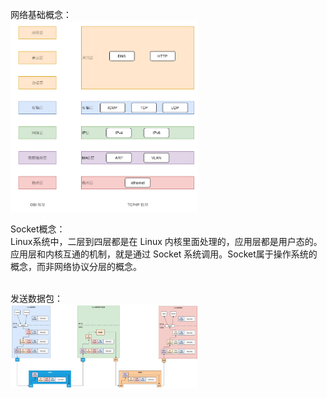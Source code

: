 网络基础概念：   
<img src="https://github.com/Yongli-Lisa/Linux-Notes1/blob/7a98ac69a9979b5a15cd97b0f5d63819dcc2ea3f/Img/%E7%BD%91%E7%BB%9C%E9%80%9A%E4%BF%A1/OSI%E6%A8%A1%E5%9E%8B.PNG" width="300px">
&emsp;
&emsp;
&emsp;

Socket概念：   
Linux系统中，二层到四层都是在 Linux 内核里面处理的，应用层都是用户态的。   
应用层和内核互通的机制，就是通过 Socket 系统调用。Socket属于操作系统的概念，而非网络协议分层的概念。   
&emsp;
&emsp;
&emsp;

发送数据包：   
<img src="https://github.com/Yongli-Lisa/Linux-Notes1/blob/7a98ac69a9979b5a15cd97b0f5d63819dcc2ea3f/Img/%E7%BD%91%E7%BB%9C%E9%80%9A%E4%BF%A1/%E5%8F%91%E9%80%81%E6%95%B0%E6%8D%AE%E5%8C%85.PNG" width="300px">
